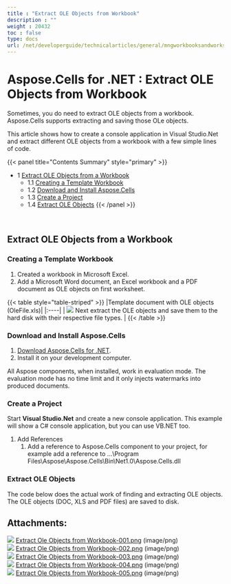 ```yaml
---
title : "Extract OLE Objects from Workbook" 
description : "" 
weight : 20432 
toc : false
type: docs
url: /net/developerguide/technicalarticles/general/mngworkbooksandworksheets/extract+ole+objects+from+workbook/
---
```


# Aspose.Cells for .NET : Extract OLE Objects from Workbook


Sometimes, you do need to extract OLE objects from a workbook. Aspose.Cells supports extracting and saving those OLe objects.

This article shows how to create a console application in Visual Studio.Net and extract different OLE objects from a workbook with a few simple lines of code.

{{< panel title="Contents Summary" style="primary" >}}
*   1 [Extract OLE Objects from a Workbook](#extract-ole-objects-from-a-workbook)
    *   1.1 [Creating a Template Workbook](#creating-a-template-workbook)
    *   1.2 [Download and Install Aspose.Cells](#download-and-install-aspose.cells)
    *   1.3 [Create a Project](#create-a-project)
    *   1.4 [Extract OLE Objects](#extract-ole-objects)
{{< /panel >}}
 

 

## Extract OLE Objects from a Workbook

### Creating a Template Workbook

1.  Created a workbook in Microsoft Excel.
2.  Add a Microsoft Word document, an Excel workbook and a PDF document as OLE objects on first worksheet.
    
{{< table style="table-striped" >}}
|Template document with OLE objects (OleFile.xls)|
|:----|
|        ![](https://docs2.aspose.com/cells/net/attachments/5017693/5112157.png)        Next extract the OLE objects and save them to the hard disk with their respective file types.    |
{{< /table >}}

### Download and Install Aspose.Cells

1.  [Download Aspose.Cells for .NET](http://www.aspose.com/community/files/51/.net-components/aspose.cells-for-.net/default.aspx).
2.  Install it on your development computer.

All Aspose components, when installed, work in evaluation mode. The evaluation mode has no time limit and it only injects watermarks into produced documents.

### Create a Project

Start **Visual Studio.Net** and create a new console application. This example will show a C# console application, but you can use VB.NET too.

1.  Add References
    1.  Add a reference to Aspose.Cells component to your project, for example add a reference to ...\\Program Files\\Aspose\\Aspose.Cells\\Bin\\Net1.0\\Aspose.Cells.dll

### Extract OLE Objects

The code below does the actual work of finding and extracting OLE objects. The OLE objects (DOC, XLS and PDF files) are saved to disk.

## Attachments:

![](https://docs2.aspose.com/cells/net/images/icons/bullet_blue.gif) [Extract Ole Objects from Workbook-001.png](https://docs2.aspose.com/cells/net/attachments/5017693/5112157.png) (image/png)  
![](https://docs2.aspose.com/cells/net/images/icons/bullet_blue.gif) [Extract Ole Objects from Workbook-002.png](https://docs2.aspose.com/cells/net/attachments/5017693/5112158.png) (image/png)  
![](https://docs2.aspose.com/cells/net/images/icons/bullet_blue.gif) [Extract Ole Objects from Workbook-003.png](https://docs2.aspose.com/cells/net/attachments/5017693/5112159.png) (image/png)  
![](https://docs2.aspose.com/cells/net/images/icons/bullet_blue.gif) [Extract Ole Objects from Workbook-004.png](https://docs2.aspose.com/cells/net/attachments/5017693/5112168.png) (image/png)  
![](https://docs2.aspose.com/cells/net/images/icons/bullet_blue.gif) [Extract Ole Objects from Workbook-005.png](https://docs2.aspose.com/cells/net/attachments/5017693/5112169.png) (image/png)  

